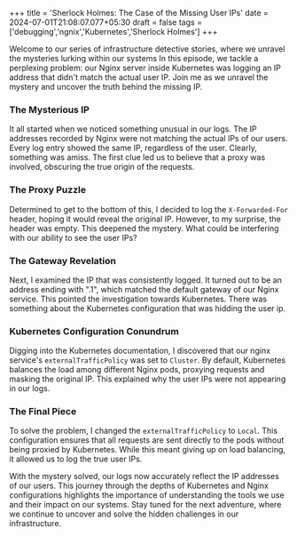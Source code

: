 
+++
title = 'Sherlock Holmes: The Case of the Missing User IPs'
date = 2024-07-01T21:08:07.077+05:30
draft = false
tags =['debugging','ngnix','Kubernetes','Sherlock Holmes']
+++ 


Welcome to our series of infrastructure detective stories, where we unravel the mysteries lurking within our systems In this episode, we tackle a perplexing problem: our Nginx server inside Kubernetes was logging an IP address that didn't match the actual user IP. Join me as we unravel the mystery and uncover the truth behind the missing IP.

### The Mysterious IP

It all started when we noticed something unusual in our logs. The IP addresses recorded by Nginx were not matching the actual IPs of our users. Every log entry showed the same IP, regardless of the user. Clearly, something was amiss. The first clue led us to believe that a proxy was involved, obscuring the true origin of the requests.

### The Proxy Puzzle

Determined to get to the bottom of this, I decided to log the `X-Forwarded-For` header, hoping it would reveal the original IP. However, to my surprise, the header was empty. This deepened the mystery. What could be interfering with our ability to see the user IPs?

### The Gateway Revelation

Next, I examined the IP that was consistently logged. It turned out to be an address ending with ".1", which matched the default gateway of our Nginx service. This pointed the investigation towards Kubernetes. There was something about the Kubernetes configuration that was hidding the user ip.

### Kubernetes Configuration Conundrum

Digging into the Kubernetes documentation, I discovered that our nginx service's `externalTrafficPolicy` was set to `Cluster`. By default, Kubernetes balances the load among different Nginx pods, proxying requests and masking the original IP. This explained why the user IPs were not appearing in our logs.

### The Final Piece

To solve the problem, I changed the `externalTrafficPolicy` to `Local`. This configuration ensures that all requests are sent directly to the pods without being proxied by Kubernetes. While this meant giving up on load balancing, it allowed us to log the true user IPs.

With the mystery solved, our logs now accurately reflect the IP addresses of our users. This journey through the depths of Kubernetes and Nginx configurations highlights the importance of understanding the tools we use and their impact on our systems. Stay tuned for the next adventure, where we continue to uncover and solve the hidden challenges in our infrastructure.
